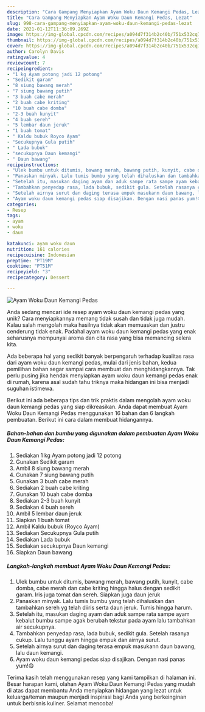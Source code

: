 ```yaml
---
description: "Cara Gampang Menyiapkan Ayam Woku Daun Kemangi Pedas, Lezat"
title: "Cara Gampang Menyiapkan Ayam Woku Daun Kemangi Pedas, Lezat"
slug: 998-cara-gampang-menyiapkan-ayam-woku-daun-kemangi-pedas-lezat
date: 2021-01-12T11:36:09.269Z
image: https://img-global.cpcdn.com/recipes/a094d7f314b2c40b/751x532cq70/ayam-woku-daun-kemangi-pedas-foto-resep-utama.jpg
thumbnail: https://img-global.cpcdn.com/recipes/a094d7f314b2c40b/751x532cq70/ayam-woku-daun-kemangi-pedas-foto-resep-utama.jpg
cover: https://img-global.cpcdn.com/recipes/a094d7f314b2c40b/751x532cq70/ayam-woku-daun-kemangi-pedas-foto-resep-utama.jpg
author: Carolyn Davis
ratingvalue: 4
reviewcount: 7
recipeingredient:
- "1 kg Ayam potong jadi 12 potong"
- "Sedikit garam"
- "8 siung bawang merah"
- "7 siung bawang putih"
- "3 buah cabe merah"
- "2 buah cabe kriting"
- "10 buah cabe domba"
- "2-3 buah kunyit"
- "4 buah sereh"
- "5 lembar daun jeruk"
- "1 buah tomat"
- " Kaldu bubuk Royco Ayam"
- "Secukupnya Gula putih"
- " Lada bubuk"
- "secukupnya Daun kemangi"
- " Daun bawang"
recipeinstructions:
- "Ulek bumbu untuk ditumis, bawang merah, bawang putih, kunyit, cabe domba, cabe merah dan cabe kriting hingga halus dengan sedikit garam. Iris juga tomat dan sereh. Siapkan juga daun jeruk"
- "Panaskan minyak. Lalu tumis bumbu yang telah dihaluskan dan tambahkan sereh yg telah diiris serta daun jeruk. Tumis hingga harum."
- "Setelah itu, masukan daging ayam dan aduk sampe rata sampe ayam kebalut bumbu sampe agak berubah tekstur pada ayam lalu tambahkan air secukupnya."
- "Tambahkan penyedap rasa, lada bubuk, sedikit gula. Setelah rasanya cukup. Lalu tunggu ayam hingga empuk dan airnya surut."
- "Setelah airnya surut dan daging terasa empuk masukann daun bawang, lalu daun kemangi."
- "Ayam woku daun kemangi pedas siap disajikan. Dengan nasi panas yum!😋"
categories:
- Resep
tags:
- ayam
- woku
- daun

katakunci: ayam woku daun 
nutrition: 161 calories
recipecuisine: Indonesian
preptime: "PT19M"
cooktime: "PT51M"
recipeyield: "3"
recipecategory: Dessert

---
```



![Ayam Woku Daun Kemangi Pedas](https://img-global.cpcdn.com/recipes/a094d7f314b2c40b/751x532cq70/ayam-woku-daun-kemangi-pedas-foto-resep-utama.jpg)

Anda sedang mencari ide resep ayam woku daun kemangi pedas yang unik? Cara menyiapkannya memang tidak susah dan tidak juga mudah. Kalau salah mengolah maka hasilnya tidak akan memuaskan dan justru cenderung tidak enak. Padahal ayam woku daun kemangi pedas yang enak seharusnya mempunyai aroma dan cita rasa yang bisa memancing selera kita.



Ada beberapa hal yang sedikit banyak berpengaruh terhadap kualitas rasa dari ayam woku daun kemangi pedas, mulai dari jenis bahan, kedua pemilihan bahan segar sampai cara membuat dan menghidangkannya. Tak perlu pusing jika hendak menyiapkan ayam woku daun kemangi pedas enak di rumah, karena asal sudah tahu triknya maka hidangan ini bisa menjadi suguhan istimewa.


Berikut ini ada beberapa tips dan trik praktis dalam mengolah ayam woku daun kemangi pedas yang siap dikreasikan. Anda dapat membuat Ayam Woku Daun Kemangi Pedas menggunakan 16 bahan dan 6 langkah pembuatan. Berikut ini cara dalam membuat hidangannya.

<!--inarticleads1-->

##### Bahan-bahan dan bumbu yang digunakan dalam pembuatan Ayam Woku Daun Kemangi Pedas:

1. Sediakan 1 kg Ayam potong jadi 12 potong
1. Gunakan Sedikit garam
1. Ambil 8 siung bawang merah
1. Gunakan 7 siung bawang putih
1. Gunakan 3 buah cabe merah
1. Sediakan 2 buah cabe kriting
1. Gunakan 10 buah cabe domba
1. Sediakan 2-3 buah kunyit
1. Sediakan 4 buah sereh
1. Ambil 5 lembar daun jeruk
1. Siapkan 1 buah tomat
1. Ambil  Kaldu bubuk (Royco Ayam)
1. Sediakan Secukupnya Gula putih
1. Sediakan  Lada bubuk
1. Sediakan secukupnya Daun kemangi
1. Siapkan  Daun bawang




<!--inarticleads2-->

##### Langkah-langkah membuat Ayam Woku Daun Kemangi Pedas:

1. Ulek bumbu untuk ditumis, bawang merah, bawang putih, kunyit, cabe domba, cabe merah dan cabe kriting hingga halus dengan sedikit garam. Iris juga tomat dan sereh. Siapkan juga daun jeruk
1. Panaskan minyak. Lalu tumis bumbu yang telah dihaluskan dan tambahkan sereh yg telah diiris serta daun jeruk. Tumis hingga harum.
1. Setelah itu, masukan daging ayam dan aduk sampe rata sampe ayam kebalut bumbu sampe agak berubah tekstur pada ayam lalu tambahkan air secukupnya.
1. Tambahkan penyedap rasa, lada bubuk, sedikit gula. Setelah rasanya cukup. Lalu tunggu ayam hingga empuk dan airnya surut.
1. Setelah airnya surut dan daging terasa empuk masukann daun bawang, lalu daun kemangi.
1. Ayam woku daun kemangi pedas siap disajikan. Dengan nasi panas yum!😋




Terima kasih telah menggunakan resep yang kami tampilkan di halaman ini. Besar harapan kami, olahan Ayam Woku Daun Kemangi Pedas yang mudah di atas dapat membantu Anda menyiapkan hidangan yang lezat untuk keluarga/teman maupun menjadi inspirasi bagi Anda yang berkeinginan untuk berbisnis kuliner. Selamat mencoba!
